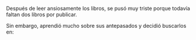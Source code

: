 Después de leer ansiosamente los libros, se pusó muy triste porque todavía faltan dos libros por publicar.

Sin embargo, aprendió mucho sobre sus antepasados y decidió buscarlos en: